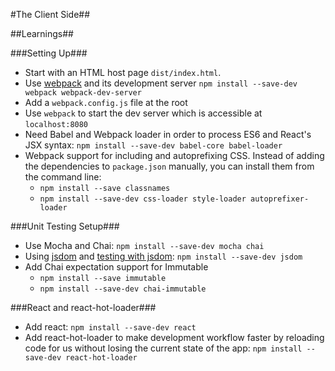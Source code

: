 #The Client Side##

##Learnings##

###Setting Up###
- Start with an HTML host page `dist/index.html`.
- Use [webpack](http://webpack.github.io/) and its development server `npm install --save-dev webpack webpack-dev-server`
- Add a `webpack.config.js` file at the root
- Use `webpack` to start the dev server which is accessible at `localhost:8080`
- Need Babel and Webpack loader in order to process ES6 and React's JSX syntax: `npm install --save-dev babel-core babel-loader`
- Webpack support for including and autoprefixing CSS. Instead of adding the dependencies to `package.json` manually, you can install them from the command line:
    + `npm install --save classnames`
    + `npm install --save-dev css-loader style-loader autoprefixer-loader`

###Unit Testing Setup###
- Use Mocha and Chai: `npm install --save-dev mocha chai`
- Using [jsdom](https://github.com/tmpvar/jsdom) and [testing with jsdom](http://jaketrent.com/post/testing-react-with-jsdom/): `npm install --save-dev jsdom`
- Add Chai expectation support for Immutable
    + `npm install --save immutable`
    + `npm install --save-dev chai-immutable`


###React and react-hot-loader###
- Add react: `npm install --save-dev react`
- Add react-hot-loader to make development workflow faster by reloading code for us without losing the current state of the app: `npm install --save-dev react-hot-loader`